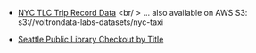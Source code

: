 -   [NYC TLC Trip Record Data](https://www.nyc.gov/site/tlc/about/tlc-trip-record-data.page) <br/ >
  ... also available on AWS S3: s3://voltrondata-labs-datasets/nyc-taxi

-   [Seattle Public Library Checkout by Title](https://data.seattle.gov/Community/Checkouts-by-Title/tmmm-ytt6/about_data)
